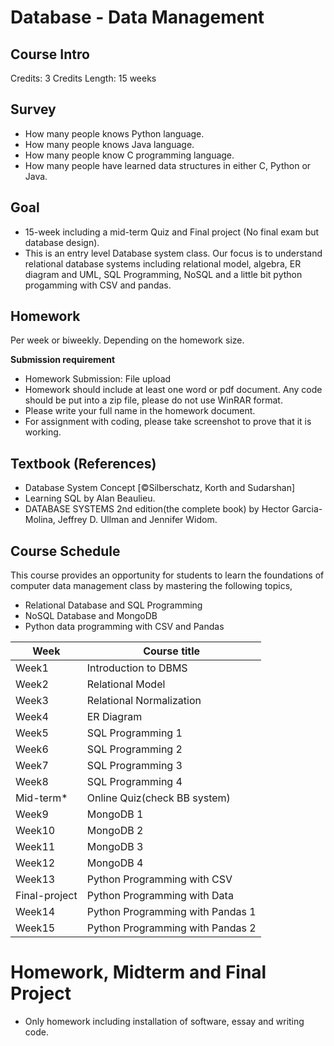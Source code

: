 # Database - Data Management

## Course Intro
Credits: 3 Credits
Length: 15 weeks

## Survey

* How many people knows Python language.
* How many people knows Java language.
* How many people know C programming language.
* How many people have learned data structures in either C, Python or Java.

## Goal

* 15-week including a mid-term Quiz and Final project (No final exam but database design).
* This is an entry level Database system class. Our focus is to understand
 relational database systems including relational model, algebra, ER diagram and UML, SQL Programming, NoSQL and a little bit python progamming with CSV and pandas.

## Homework

Per week or biweekly. Depending on the homework size.

**Submission requirement**

* Homework Submission: File upload
* Homework should include at least one word or pdf document. Any code should be put into a zip file, please do not use WinRAR format. 
* Please write your full name in the homework document.
* For assignment with coding, please take screenshot to prove that it is working.

## Textbook (References)

* Database System Concept [©Silberschatz, Korth and Sudarshan]
* Learning SQL by Alan Beaulieu.
* DATABASE SYSTEMS 2nd edition(the complete book) by Hector Garcia-Molina, Jeffrey D. Ullman and Jennifer Widom.

## Course Schedule

This course provides an opportunity for students to learn the foundations of computer data management class by mastering the following topics,

* Relational Database and SQL Programming
* NoSQL Database and MongoDB
* Python data programming with CSV and Pandas

| Week          | Course title                     |
|---------------|----------------------------------|
| Week1         | Introduction to DBMS             |
| Week2         | Relational Model                 |
| Week3         | Relational Normalization         |
| Week4         | ER Diagram                       |
| Week5         | SQL Programming 1                |
| Week6         | SQL Programming 2                |
| Week7         | SQL Programming 3                |
| Week8         | SQL Programming 4                |
| Mid-term*     | Online Quiz(check BB system)     |
| Week9         | MongoDB 1                        |
| Week10        | MongoDB 2                        |
| Week11        | MongoDB 3                        |
| Week12        | MongoDB 4                        |
| Week13        | Python Programming with CSV      |
| Final-project | Python Programming with Data     |
| Week14        | Python Programming with Pandas 1 |
| Week15        | Python Programming with Pandas 2 |

# Homework, Midterm and Final Project

* Only homework including installation of software, essay and writing code.
